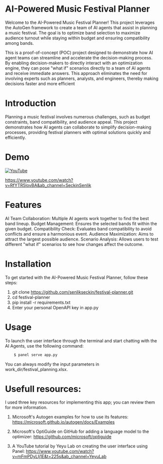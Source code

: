 AI-Powered Music Festival Planner
=================================

Welcome to the AI-Powered Music Festival Planner! This project leverages the AutoGen framework to create a team of AI agents that assist in planning a music festival. The goal is to optimize band selection to maximize audience turnout while staying within budget and ensuring compatibility among bands.

This is a proof-of-concept (POC) project designed to demonstrate how AI agent teams can streamline and accelerate the decision-making process. By enabling decision-makers to directly interact with an optimization engine, they can pose "what if" scenarios directly to a team of AI agents and receive immediate answers. This approach eliminates the need for involving experts such as planners, analysts, and engineers, thereby making decisions faster and more efficient

# Introduction

Planning a music festival involves numerous challenges, such as budget constraints, band compatibility, and audience appeal. This project demonstrates how AI agents can collaborate to simplify decision-making processes, providing festival planners with optimal solutions quickly and efficiently.

# Demo

[![YouTube](http://i.ytimg.com/vi/RfYTR5lovBA/hqdefault.jpg)](https://www.youtube.com/watch?v=RfYTR5lovBA)

https://www.youtube.com/watch?v=RfYTR5lovBA&ab_channel=SeckinSenlik


# Features

AI Team Collaboration: Multiple AI agents work together to find the best band lineup.
Budget Management: Ensures the selected bands fit within the given budget.
Compatibility Check: Evaluates band compatibility to avoid conflicts and ensure a harmonious event.
Audience Maximization: Aims to attract the largest possible audience.
Scenario Analysis: Allows users to test different "what if" scenarios to see how changes affect the outcome.

# Installation

To get started with the AI-Powered Music Festival Planner, follow these steps:

1. git clone https://github.com/senlikseckin/festival-planner.git
2. cd festival-planner
3. pip install -r requirements.txt
4. Enter your personal OpenAPI key in app.py

# Usage

To launch the user interface through the terminal and start chatting with the AI Agents, use the following command:
``` sh
    $ panel serve app.py
```
You can always modify the input parameters in work_dir/festival_planning.xlsx.

# Usefull resources:

I used three key resources for implementing this app; you can review them for more information.

1. Microsoft's Autogen examples for how to use its features:
https://microsoft.github.io/autogen/docs/Examples

2. Microsoft's OptiGuide on GitHub for adding a language model to the optimizer:
https://github.com/microsoft/optiguide

3. A YouTube tutorial by Yeyu Lab on creating the user interface using Panel:
https://www.youtube.com/watch?v=mFmPDyLlj1E&t=225s&ab_channel=YeyuLab